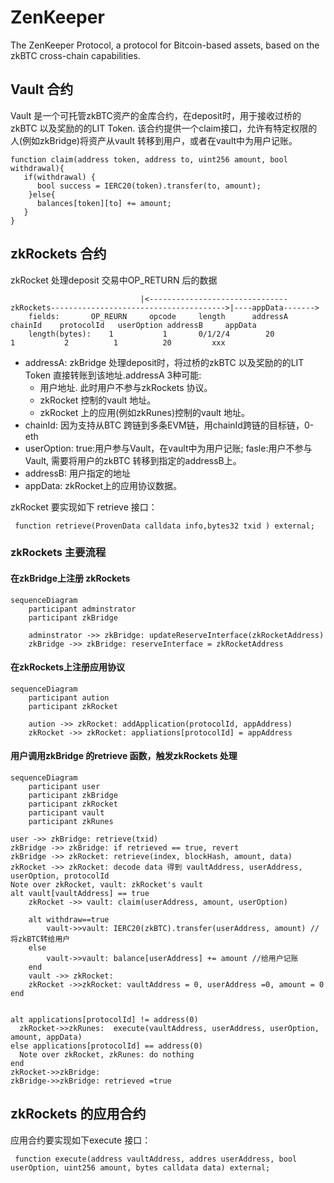 # ZenKeeper
The ZenKeeper Protocol, a protocol for Bitcoin-based assets, based on the zkBTC cross-chain capabilities.

## Vault 合约
Vault 是一个可托管zkBTC资产的金库合约，在deposit时，用于接收过桥的zkBTC 以及奖励的的LIT Token. 该合约提供一个claim接口，允许有特定权限的人(例如zkBridge)将资产从vault 转移到用户，或者在vault中为用户记账。
```solidity
function claim(address token, address to, uint256 amount, bool withdrawal){
   if(withdrawal) {
      bool success = IERC20(token).transfer(to, amount);
    }else{
      balances[token][to] += amount;
   }
}
```
## zkRockets 合约
zkRocket 处理deposit 交易中OP_RETURN 后的数据
```
                             |<-------------------------------zkRockets--------------------------------------->|----appData------->
    fields:       OP_REURN     opcode     length      addressA    chainId    protocolId   userOption addressB     appData
    length(bytes):    1           1       0/1/2/4        20            1           2          1          20         xxx 
```
- addressA: zkBridge 处理deposit时，将过桥的zkBTC 以及奖励的的LIT Token 直接转账到该地址.addressA 3种可能:
   - 用户地址. 此时用户不参与zkRockets 协议。
   - zkRocket 控制的vault 地址。
   - zkRocket 上的应用(例如zkRunes)控制的vault 地址。 
- chainId: 因为支持从BTC 跨链到多条EVM链，用chainId跨链的目标链，0-eth 
- userOption: true:用户参与Vault，在vault中为用户记账; fasle:用户不参与Vault, 需要将用户的zkBTC 转移到指定的addressB上。
- addressB: 用户指定的地址
- appData: zkRocket上的应用协议数据。

zkRocket 要实现如下 retrieve 接口：
```solidity 
 function retrieve(ProvenData calldata info,bytes32 txid ) external;
```
### zkRockets 主要流程

#### 在zkBridge上注册 zkRockets 
```mermaid
sequenceDiagram
    participant adminstrator
    participant zkBridge

    adminstrator ->> zkBridge: updateReserveInterface(zkRocketAddress)
    zkBridge ->> zkBridge: reserveInterface = zkRocketAddress

```

#### 在zkRockets上注册应用协议
```mermaid
sequenceDiagram
    participant aution
    participant zkRocket

    aution ->> zkRocket: addApplication(protocolId, appAddress)
    zkRocket ->> zkRocket: appliations[protocolId] = appAddress
```


#### 用户调用zkBridge 的retrieve 函数，触发zkRockets 处理 
```mermaid
sequenceDiagram
    participant user 
    participant zkBridge
    participant zkRocket
    participant vault
    participant zkRunes 

user ->> zkBridge: retrieve(txid)
zkBridge ->> zkBridge: if retrieved == true, revert 
zkBridge ->> zkRocket: retrieve(index, blockHash, amount, data)
zkRocket ->> zkRocket: decode data 得到 vaultAddress, userAddress, userOption, protocolId
Note over zkRocket, vault: zkRocket's vault 
alt vault[vaultAddress] == true 
    zkRocket ->> vault: claim(userAddress, amount, userOption)
    
    alt withdraw==true
        vault->>vault: IERC20(zkBTC).transfer(userAddress, amount) //将zkBTC转给用户
    else 
        vault->>vault: balance[userAddress] += amount //给用户记账
    end
    vault ->> zkRocket:
    zkRocket ->>zkRocket: vaultAddress = 0, userAddress =0, amount = 0
end 


alt applications[protocolId] != address(0)
  zkRocket->>zkRunes:  execute(vaultAddress, userAddress, userOption, amount, appData)
else applications[protocolId] == address(0)
  Note over zkRocket, zkRunes: do nothing 
end
zkRocket->>zkBridge:
zkBridge->>zkBridge: retrieved =true
```
## zkRockets 的应用合约
应用合约要实现如下execute 接口：
```solidity 
 function execute(address vaultAddress, addres userAddress, bool userOption, uint256 amount, bytes calldata data) external;
```
